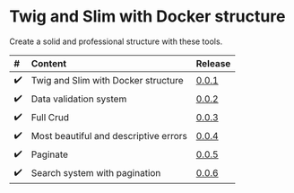 # Twig and Slim with Docker structure
Create a solid and professional structure with these tools.


|   #                        | Content                                       | Release                    |
|:---------------------------|:----------------------------------------------|:---------------------------|
| :heavy_check_mark:         | Twig and Slim with Docker structure           | [0.0.1](https://github.com/edsonjuniornarvaes/twig-slim-docker-structure/releases/tag/0.0.1) 
| :heavy_check_mark:         | Data validation system                        | [0.0.2](https://github.com/edsonjuniornarvaes/twig-slim-docker-structure/releases/tag/0.0.2)
| :heavy_check_mark:         | Full Crud                                     | [0.0.3](https://github.com/edsonjuniornarvaes/twig-slim-docker-structure/releases/tag/0.0.3)
| :heavy_check_mark:         | Most beautiful and descriptive errors         | [0.0.4](https://github.com/edsonjuniornarvaes/twig-slim-docker-structure/releases/tag/0.0.4)
| :heavy_check_mark:         | Paginate                                      | [0.0.5](https://github.com/edsonjuniornarvaes/twig-slim-docker-structure/releases/tag/0.0.5)
| :heavy_check_mark:         | Search system with pagination                 | [0.0.6](https://github.com/edsonjuniornarvaes/twig-slim-docker-structure/releases/tag/0.0.6)
